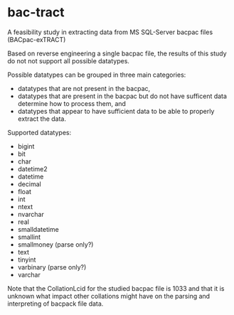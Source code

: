 # bac-tract

A feasibility study in extracting data from MS SQL-Server bacpac files (BACpac-exTRACT)

Based on reverse engineering a single bacpac file, the results of this
study do not not support all possible datatypes.

Possible datatypes can be grouped in three main categories:
 * datatypes that are not present in the bacpac,
 * datatypes that are present in the bacpac but do not have sufficent data determine how to process them, and
 * datatypes that appear to have sufficient data to be able to properly extract the data.

Supported datatypes:
 * bigint
 * bit
 * char
 * datetime2
 * datetime
 * decimal
 * float
 * int
 * ntext
 * nvarchar
 * real
 * smalldatetime
 * smallint
 * smallmoney (parse only?)
 * text
 * tinyint
 * varbinary (parse only?)
 * varchar

Note that the CollationLcid for the studied bacpac file is 1033 and that
it is unknown what impact other collations might have on the parsing and
interpreting of bacpack file data.
